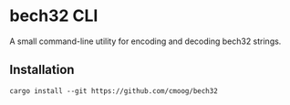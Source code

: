 
# bech32 CLI

A small command-line utility for encoding and decoding bech32 strings.

## Installation

```
cargo install --git https://github.com/cmoog/bech32
```
